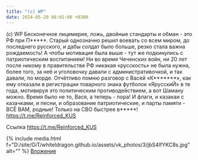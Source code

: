 ```yaml
---
title: "(с) WP"
date: 2024-05-20 06:01:00 +0300
---
```


(с) WP
Бесконечное лицемерие, ложь, двойные стандарты и обман - это РФ при П*****.
Старый однозначно решил воевать со всем миром, до последнего русского, и дабы солдат было больше, резко стала важна рождаемость! А чтобы мотивация была выше - тут же подкинулись с патриотическим воспитанием!
Ни во время Чеченских войн, ни 20 лет после никому в правительстве РФ никакая «русскость» не была нужна, более того, за неё и уголовочку давали с административочкой, и так давали, по морде. Отчётливо помню разговор с Васей «К*******», как ему отказали в регистрации товарного знака футболок «ЯрусскиЙ» в те года, мотивируя это политическим противодействием, а вот Шаману можно. Время было не то, Вася, а теперь - пора! И флаги, и казакаи с казачками, и песни, и образование патриотические, и парты памяти - ВСЁ ВАМ, родные! Только на СВО быстрее в*****!
https://t.me/Reinforced_KUS

Ссылка
https://t.me/Reinforced_KUS

{% include media.html f="D:/site/GiT/whiteldragon.github.io/assets/vk_photos/3/jbS4lfYKC8s.jpg" alt="" %}
[Вложение](https://t.me/Reinforced_KUS)
